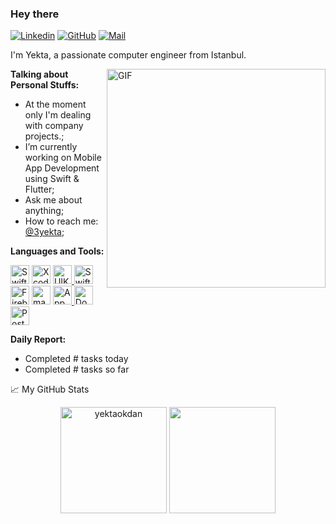 ### Hey there 
[![Linkedin](https://img.shields.io/badge/Linkedin-000?style=flat&logoColor=blue&logo=linkedin)](https://www.linkedin.com/in/yektaokdan)
[![GitHub](https://img.shields.io/badge/-GitHub-000?style=flat&logo=github)](https://www.github.com/yektaokdan)
[![Mail](https://img.shields.io/badge/Mail-000?style=flat&logoColor=red&logo=gmail)](mailto:yektaokdan@gmail.com)




I'm Yekta, a passionate computer engineer from Istanbul.

  <img align="right" alt="GIF" src="https://media.giphy.com/media/HPu8bxH13Zr1sAHWe3/giphy.gif" width="350" height="350" style= "border=5px solid black" />
  
**Talking about Personal Stuffs:**

- At the moment only I'm dealing with company projects.;
- I’m currently working on Mobile App Development using Swift & Flutter; 
- Ask me about anything;
- How to reach me: [@3yekta](https://www.instagram.com/3yekta/);

**Languages and Tools:**  

<p align="left">
<a href="https://developer.apple.com/swift/" target="_blank" rel="noreferrer"><img src="https://raw.githubusercontent.com/danielcranney/readme-generator/main/public/icons/skills/swift-colored.svg" width="30" height="30" alt="Swift" /></a> 
<a href="https://developer.apple.com/xcode/" target="_blank" rel="noreferrer"><img src="https://raw.githubusercontent.com/danielcranney/readme-generator/main/public/icons/skills/xcode-colored.svg" width="30" height="30" alt="Xcode" /></a> 
<a href="https://developer.apple.com/documentation/uikit" target="_blank" rel="noreferrer">
  <img src="https://cdn.jsdelivr.net/gh/devicons/devicon/icons/uikit/uikit-original.svg" width="30" height="30" alt="UIKit" />
</a>
<a href="https://developer.apple.com/documentation/swiftui" target="_blank" rel="noreferrer">
  <img src="https://cdn.jsdelivr.net/gh/devicons/devicon/icons/swiftui/swiftui-original.svg" width="30" height="30" alt="SwiftUI" />
</a>
<a href="https://firebase.google.com/" target="_blank" rel="noreferrer"><img src="https://raw.githubusercontent.com/danielcranney/readme-generator/main/public/icons/skills/firebase-colored.svg" width="30" height="30" alt="Firebase" /></a> 
<a href="https://www.apple.com/macos" target="_blank" rel="noreferrer"><img src="https://raw.githubusercontent.com/danielcranney/readme-generator/main/public/icons/skills/macos-colored.svg" width="30" height="30" alt="macOS" /></a> 
<a href="https://developer.apple.com/app-store/" target="_blank" rel="noreferrer">
  <img src="https://cdn.jsdelivr.net/gh/devicons/devicon/icons/apple/apple-original.svg" width="30" height="30" alt="App Store" />
</a>
<a href="https://www.docker.com/" target="_blank" rel="noreferrer"><img src="https://raw.githubusercontent.com/danielcranney/readme-generator/main/public/icons/skills/docker-colored.svg" width="30" height="30" alt="Docker" /></a>
<a href="https://www.postman.com/" target="_blank" rel="noreferrer">
  <img src="https://cdn.jsdelivr.net/gh/devicons/devicon/icons/postman/postman-original.svg" width="30" height="30" alt="Postman" />
</a>
</p>




 **Daily Report:**
<!-- TODO-IST:START -->
  - Completed # tasks today           
  - Completed # tasks so far
<!-- TODO-IST:END -->






📈 My GitHub Stats

<p align="center"> 
<img height="170em" src="https://github-readme-stats.vercel.app/api?username=yektaokdan&show_icons=true&theme=midnight-purple" alt="yektaokdan" />
<img height="170em" src="https://github-readme-stats-eight-theta.vercel.app/api/top-langs/?username=yektaokdan&layout=compact&langs_count=8&theme=midnight-purple"/>
</p>

